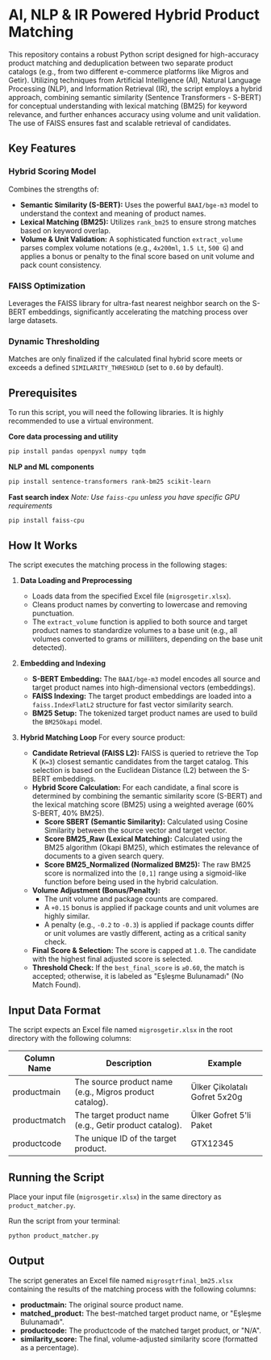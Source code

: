 # AI, NLP & IR Powered Hybrid Product Matching

This repository contains a robust Python script designed for high-accuracy product matching and deduplication between two separate product catalogs (e.g., from two different e-commerce platforms like Migros and Getir). Utilizing techniques from Artificial Intelligence (AI), Natural Language Processing (NLP), and Information Retrieval (IR), the script employs a hybrid approach, combining semantic similarity (Sentence Transformers - S-BERT) for conceptual understanding with lexical matching (BM25) for keyword relevance, and further enhances accuracy using volume and unit validation. The use of FAISS ensures fast and scalable retrieval of candidates.

## Key Features

### Hybrid Scoring Model
Combines the strengths of:

- **Semantic Similarity (S-BERT):** Uses the powerful `BAAI/bge-m3` model to understand the context and meaning of product names.
- **Lexical Matching (BM25):** Utilizes `rank_bm25` to ensure strong matches based on keyword overlap.
- **Volume & Unit Validation:** A sophisticated function `extract_volume` parses complex volume notations (e.g., `4x200ml`, `1.5 Lt`, `500 G`) and applies a bonus or penalty to the final score based on unit volume and pack count consistency.

### FAISS Optimization
Leverages the FAISS library for ultra-fast nearest neighbor search on the S-BERT embeddings, significantly accelerating the matching process over large datasets.

### Dynamic Thresholding
Matches are only finalized if the calculated final hybrid score meets or exceeds a defined `SIMILARITY_THRESHOLD` (set to `0.60` by default).

## Prerequisites

To run this script, you will need the following libraries. It is highly recommended to use a virtual environment.

**Core data processing and utility**
```bash
pip install pandas openpyxl numpy tqdm
```

**NLP and ML components**
```bash
pip install sentence-transformers rank-bm25 scikit-learn
```

**Fast search index**
*Note: Use `faiss-cpu` unless you have specific GPU requirements*
```bash
pip install faiss-cpu
```

## How It Works

The script executes the matching process in the following stages:

1.  **Data Loading and Preprocessing**
    - Loads data from the specified Excel file (`migrosgetir.xlsx`).
    - Cleans product names by converting to lowercase and removing punctuation.
    - The `extract_volume` function is applied to both source and target product names to standardize volumes to a base unit (e.g., all volumes converted to grams or milliliters, depending on the base unit detected).

2.  **Embedding and Indexing**
    - **S-BERT Embedding:** The `BAAI/bge-m3` model encodes all source and target product names into high-dimensional vectors (embeddings).
    - **FAISS Indexing:** The target product embeddings are loaded into a `faiss.IndexFlatL2` structure for fast vector similarity search.
    - **BM25 Setup:** The tokenized target product names are used to build the `BM25Okapi` model.

3.  **Hybrid Matching Loop**
    For every source product:
    - **Candidate Retrieval (FAISS L2):** FAISS is queried to retrieve the Top K (`K=3`) closest semantic candidates from the target catalog. This selection is based on the Euclidean Distance (L2) between the S-BERT embeddings.
    - **Hybrid Score Calculation:** For each candidate, a final score is determined by combining the semantic similarity score (S-BERT) and the lexical matching score (BM25) using a weighted average (60% S-BERT, 40% BM25).
        - **Score SBERT (Semantic Similarity):** Calculated using Cosine Similarity between the source vector and target vector.
        - **Score BM25_Raw (Lexical Matching):** Calculated using the BM25 algorithm (Okapi BM25), which estimates the relevance of documents to a given search query.
        - **Score BM25_Normalized (Normalized BM25):** The raw BM25 score is normalized into the `[0,1]` range using a sigmoid-like function before being used in the hybrid calculation.
    - **Volume Adjustment (Bonus/Penalty):**
        - The unit volume and package counts are compared.
        - A `+0.15` bonus is applied if package counts and unit volumes are highly similar.
        - A penalty (e.g., `-0.2` to `-0.3`) is applied if package counts differ or unit volumes are vastly different, acting as a critical sanity check.
    - **Final Score & Selection:** The score is capped at `1.0`. The candidate with the highest final adjusted score is selected.
    - **Threshold Check:** If the `best_final_score` is `≥0.60`, the match is accepted; otherwise, it is labeled as "Eşleşme Bulunamadı" (No Match Found).

## Input Data Format

The script expects an Excel file named `migrosgetir.xlsx` in the root directory with the following columns:

| Column Name  | Description                                             | Example                     |
|--------------|---------------------------------------------------------|-----------------------------|
| productmain  | The source product name (e.g., Migros product catalog). | Ülker Çikolatalı Gofret 5x20g |
| productmatch | The target product name (e.g., Getir product catalog).  | Ülker Gofret 5'li Paket     |
| productcode  | The unique ID of the target product.                    | GTX12345                    |

## Running the Script

Place your input file (`migrosgetir.xlsx`) in the same directory as `product_matcher.py`.

Run the script from your terminal:
```bash
python product_matcher.py
```

## Output

The script generates an Excel file named `migrosgtrfinal_bm25.xlsx` containing the results of the matching process with the following columns:

- **productmain:** The original source product name.
- **matched_product:** The best-matched target product name, or "Eşleşme Bulunamadı".
- **productcode:** The productcode of the matched target product, or "N/A".
- **similarity_score:** The final, volume-adjusted similarity score (formatted as a percentage).
